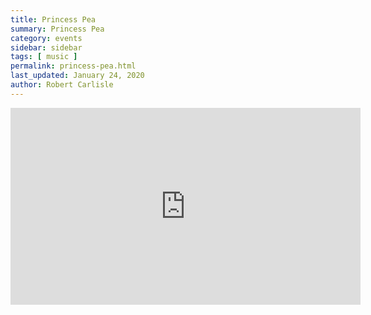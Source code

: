 ```yaml
---
title: Princess Pea
summary: Princess Pea
category: events
sidebar: sidebar
tags: [ music ]
permalink: princess-pea.html
last_updated: January 24, 2020
author: Robert Carlisle
---
```



<iframe width="560" height="315" src="https://www.youtube.com/embed/dreOVL9T00I" frameborder="0" allow="accelerometer; autoplay; encrypted-media; gyroscope; picture-in-picture" allowfullscreen></iframe>